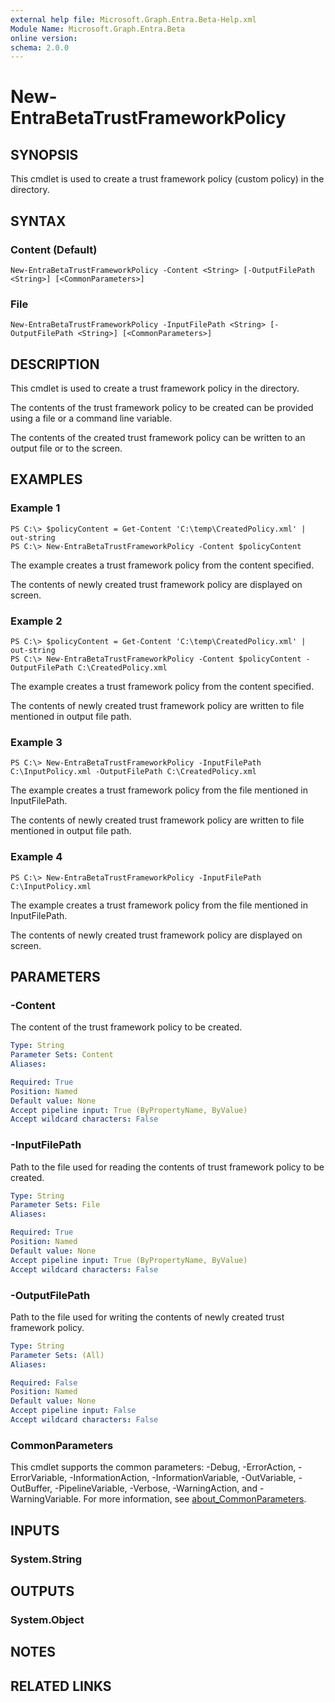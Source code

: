 ```yaml
---
external help file: Microsoft.Graph.Entra.Beta-Help.xml
Module Name: Microsoft.Graph.Entra.Beta
online version:
schema: 2.0.0
---
```


# New-EntraBetaTrustFrameworkPolicy

## SYNOPSIS
This cmdlet is used to create a trust framework policy (custom policy) in the directory.

## SYNTAX

### Content (Default)
```
New-EntraBetaTrustFrameworkPolicy -Content <String> [-OutputFilePath <String>] [<CommonParameters>]
```

### File
```
New-EntraBetaTrustFrameworkPolicy -InputFilePath <String> [-OutputFilePath <String>] [<CommonParameters>]
```

## DESCRIPTION
This cmdlet is used to create a trust framework policy in the directory.

The contents of the trust framework policy to be created can be provided using a file or a command line variable.

The contents of the created trust framework policy can be written to an output file or to the screen.

## EXAMPLES

### Example 1
```
PS C:\> $policyContent = Get-Content 'C:\temp\CreatedPolicy.xml' | out-string
PS C:\> New-EntraBetaTrustFrameworkPolicy -Content $policyContent
```

The example creates a trust framework policy from the content specified.

The contents of newly created trust framework policy are displayed on screen.

### Example 2
```
PS C:\> $policyContent = Get-Content 'C:\temp\CreatedPolicy.xml' | out-string
PS C:\> New-EntraBetaTrustFrameworkPolicy -Content $policyContent -OutputFilePath C:\CreatedPolicy.xml
```

The example creates a trust framework policy from the content specified.

The contents of newly created trust framework policy are written to file mentioned in output file path.

### Example 3
```
PS C:\> New-EntraBetaTrustFrameworkPolicy -InputFilePath C:\InputPolicy.xml -OutputFilePath C:\CreatedPolicy.xml
```

The example creates a trust framework policy from the file mentioned in InputFilePath.

The contents of newly created trust framework policy are written to file mentioned in output file path.

### Example 4
```
PS C:\> New-EntraBetaTrustFrameworkPolicy -InputFilePath C:\InputPolicy.xml
```

The example creates a trust framework policy from the file mentioned in InputFilePath.

The contents of newly created trust framework policy are displayed on screen.

## PARAMETERS

### -Content
The content of the trust framework policy to be created.

```yaml
Type: String
Parameter Sets: Content
Aliases:

Required: True
Position: Named
Default value: None
Accept pipeline input: True (ByPropertyName, ByValue)
Accept wildcard characters: False
```

### -InputFilePath
Path to the file used for reading the contents of trust framework policy to be created.

```yaml
Type: String
Parameter Sets: File
Aliases:

Required: True
Position: Named
Default value: None
Accept pipeline input: True (ByPropertyName, ByValue)
Accept wildcard characters: False
```

### -OutputFilePath
Path to the file used for writing the contents of newly created trust framework policy.

```yaml
Type: String
Parameter Sets: (All)
Aliases:

Required: False
Position: Named
Default value: None
Accept pipeline input: False
Accept wildcard characters: False
```

### CommonParameters
This cmdlet supports the common parameters: -Debug, -ErrorAction, -ErrorVariable, -InformationAction, -InformationVariable, -OutVariable, -OutBuffer, -PipelineVariable, -Verbose, -WarningAction, and -WarningVariable. For more information, see [about_CommonParameters](https://go.microsoft.com/fwlink/?LinkID=113216).

## INPUTS

### System.String
## OUTPUTS

### System.Object
## NOTES

## RELATED LINKS
